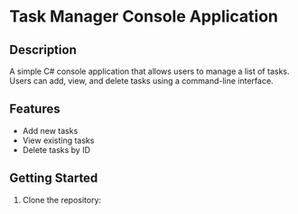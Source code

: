 # Task Manager Console Application

## Description
A simple C# console application that allows users to manage a list of tasks. Users can add, view, and delete tasks using a command-line interface.

## Features
- Add new tasks
- View existing tasks
- Delete tasks by ID

## Getting Started
1. Clone the repository:
